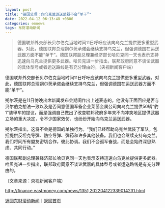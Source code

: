 ```yaml
---
layout: post
title: "德国总理：向乌克兰运送武器不会“单干”"
date: 2022-04-12 06:13:48 +0800
categories: emnews
tags: 东财滚动新闻
---
```

> 德国联邦外交部长贝尔伯克当地时间11日呼吁应该向乌克兰提供更多重型武器。对此，德国联邦总理朔尔茨承诺会继续支持乌克兰，但强调德国在运送武器方面不能“单干”。德国联邦副总理兼经济部长哈贝克同一天也表示支持迅速向乌克兰提供更多武器。哈贝克进一步指出，联邦政府同意不谈论武器的具体型号或者运送路线是有充分理由的。（央视新闻客户端）

<p>德国联邦外交部长贝尔伯克当地时间11日呼吁应该向乌克兰提供更多重型武器。对此，德国联邦总理朔尔茨承诺会继续支持乌克兰，但强调德国在运送武器方面不能“单干”。</p>
 <p>朔尔茨是在11日傍晚出席新闻发布会期间作出上述表态的。他没有正面回应是否与贝尔伯克想法一致以及是否同意德国军备企业莱茵金属公司向乌克兰提供50辆“豹1”装甲车的提议，而是强调自己做出了改变联邦政府多年来不向冲突地区提供武器立场的重大决定，令不少国家效仿、也纷纷开始向乌克兰运送武器。</p>
 <p>朔尔茨指出，这将不会是德国的单独行为。“我们已经帮助乌克兰武装了军队，包括提供反坦克导弹、防空导弹、弹药和许多其他装备。我们也会继续支持乌克兰。我们将同所有盟友密切合作，彼此协调。我们不会孤军奋战，而是会始终深思熟虑、共同行动。”</p>
 <p>德国联邦副总理兼经济部长哈贝克同一天也表示支持迅速向乌克兰提供更多武器。哈贝克进一步指出，联邦政府同意不谈论武器的具体型号或者运送路线是有充分理由的。</p><p class="em_media">（文章来源：央视新闻客户端）</p>

<http://finance.eastmoney.com/news/1351,202204122339014231.html>

[返回东财滚动新闻](//finews.withounder.com/emnews/)｜[返回首页](//finews.withounder.com/)